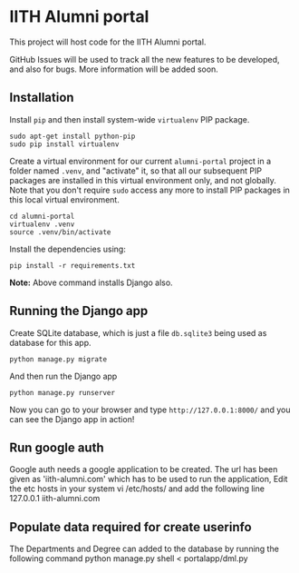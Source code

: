 IITH Alumni portal
==================

This project will host code for the IITH Alumni portal.

GitHub Issues will be used to track all the new features to be developed, and
also for bugs. More information will be added soon.


Installation
------------

Install `pip` and then install system-wide `virtualenv` PIP package.

    sudo apt-get install python-pip
    sudo pip install virtualenv

Create a virtual environment for our current `alumni-portal` project in a
folder named `.venv`, and "activate" it, so that all our subsequent PIP
packages are installed in this virtual environment only, and not globally. Note
that you don't require `sudo` access any more to install PIP packages in this
local virtual environment.

    cd alumni-portal
    virtualenv .venv
    source .venv/bin/activate


Install the dependencies using:

    pip install -r requirements.txt

**Note:** Above command installs Django also.

Running the Django app
----------------------

Create SQLite database, which is just a file `db.sqlite3` being used as
database for this app.

    python manage.py migrate

And then run the Django app

    python manage.py runserver

Now you can go to your browser and type `http://127.0.0.1:8000/` and you can
see the Django app in action!

Run google auth 
---------------

Google auth needs a google application to be created. The url has been given as 'iith-alumni.com' which has to be used to run the application, Edit the etc hosts in your system 
    vi /etc/hosts/
and add the following line
    127.0.0.1       iith-alumni.com

Populate data required for create userinfo
------------------------------------------

The Departments and Degree can added to the database by running the following command
    python manage.py shell < portalapp/dml.py
